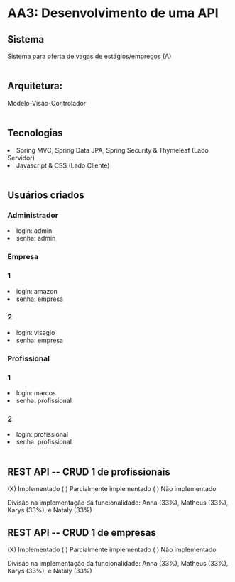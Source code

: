 # AA3: Desenvolvimento de uma API

<h2> Sistema </h2>
Sistema para oferta de vagas de estágios/empregos (A)<br /><br />

<h2> Arquitetura: </h2>
Modelo-Visão-Controlador<br /><br />

<h2> Tecnologias </h2>
<li>Spring MVC, Spring Data JPA, Spring Security & Thymeleaf (Lado Servidor)</li>
<li>Javascript & CSS (Lado Cliente)</li><br />

<h2>Usuários criados</h2>
<h3>Administrador</h3>
<li>login: admin</li>
<li>senha: admin </li>

<h3>Empresa</h3>
<h3>1</h3>
<li>login: amazon</li>
<li>senha: empresa </li>
<h3>2</h3>
<li>login: visagio</li>
<li>senha: empresa </li>


<h3>Profissional</h3>
<h3>1</h3>
<li>login: marcos</li>
<li>senha: profissional </li>
<h3>2</h3>
<li>login: profissional</li>
<li>senha: profissional </li>
<br />

<h2>REST API -- CRUD 1
 de profissionais</h2>

(X) Implementado ( ) Parcialmente implementado ( ) Não implementado <br/>

Divisão na implementação da funcionalidade: Anna (33%), Matheus (33%), Karys (33%), e Nataly (33%)<br/>

<h2>REST API -- CRUD 1
 de empresas</h2>

(X) Implementado ( ) Parcialmente implementado ( ) Não implementado <br/>

Divisão na implementação da funcionalidade: Anna (33%), Matheus (33%), Karys (33%), e Nataly (33%)<br/>

